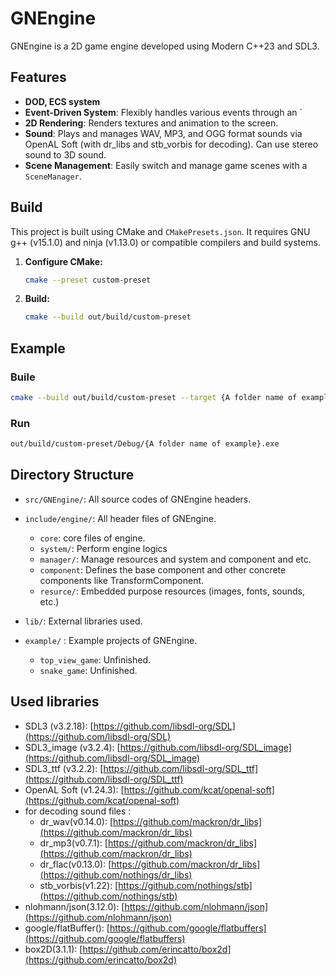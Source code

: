 # GNEngine

GNEngine is a 2D game engine developed using Modern C++23 and SDL3.

## Features

- **DOD, ECS system**
- **Event-Driven System**: Flexibly handles various events through an `
- **2D Rendering**: Renders textures and animation to the screen.
- **Sound**: Plays and manages WAV, MP3, and OGG format sounds via OpenAL Soft (with dr_libs and stb_vorbis for decoding).
Can use stereo sound to 3D sound.
- **Scene Management**: Easily switch and manage game scenes with a `SceneManager`.



## Build

This project is built using CMake and `CMakePresets.json`. It requires GNU g++ (v15.1.0) and ninja (v1.13.0) or compatible compilers and build systems.

1.  **Configure CMake:**
    ```bash
    cmake --preset custom-preset
    ```

2.  **Build:**
    ```bash
    cmake --build out/build/custom-preset
    ```

## Example

### Buile

```bash
cmake --build out/build/custom-preset --target {A folder name of example}
```

### Run

```bash
out/build/custom-preset/Debug/{A folder name of example}.exe
```

## Directory Structure

- `src/GNEngine/`: All source codes of GNEngine headers.
- `include/engine/`: All header files of GNEngine. 
  - `core`: core files of engine.
  - `system/`: Perform engine logics
  - `manager/`: Manage resources and system and component and etc.
  - `component`: Defines the base component and other concrete components like TransformComponent.
  - `resurce/`: Embedded purpose resources (images, fonts, sounds, etc.)
- `lib/`: External libraries used.

- `example/` : Example projects of GNEngine.
  - `top_view_game`: Unfinished.
  - `snake_game`: Unfinished.

## Used libraries

- SDL3 (v3.2.18): [https://github.com/libsdl-org/SDL](https://github.com/libsdl-org/SDL)
- SDL3_image (v3.2.4): [https://github.com/libsdl-org/SDL_image](https://github.com/libsdl-org/SDL_image)
- SDL3_ttf (v3.2.2): [https://github.com/libsdl-org/SDL_ttf](https://github.com/libsdl-org/SDL_ttf)
- OpenAL Soft (v1.24.3): [https://github.com/kcat/openal-soft](https://github.com/kcat/openal-soft)
- for decoding sound files :
    - dr_wav(v0.14.0): [https://github.com/mackron/dr_libs](https://github.com/mackron/dr_libs) 
    - dr_mp3(v0.7.1): [https://github.com/mackron/dr_libs](https://github.com/mackron/dr_libs)
    - dr_flac(v0.13.0): [https://github.com/mackron/dr_libs](https://github.com/nothings/dr_libs)
    - stb_vorbis(v1.22): [https://github.com/nothings/stb](https://github.com/nothings/stb)
- nlohmann/json(3.12.0): [https://github.com/nlohmann/json](https://github.com/nlohmann/json)
- google/flatBuffer(): [https://github.com/google/flatbuffers](https://github.com/google/flatbuffers)
- box2D(3.1.1): [https://github.com/erincatto/box2d](https://github.com/erincatto/box2d)